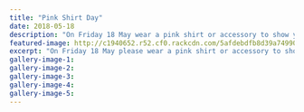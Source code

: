 ```yaml
---
title: "Pink Shirt Day"
date: 2018-05-18
description: "On Friday 18 May wear a pink shirt or accessory to show your support of WHS being a bully-free environment..."
featured-image: http://c1940652.r52.cf0.rackcdn.com/5afdebdfb8d39a7499001e94/PINK-shirt-day-poster.gif
excerpt: "On Friday 18 May please wear a pink shirt or accessory to show your support of Whanganui High School being a bully-free environment."
gallery-image-1: 
gallery-image-2: 
gallery-image-3: 
gallery-image-4: 
gallery-image-5: 
---
```

